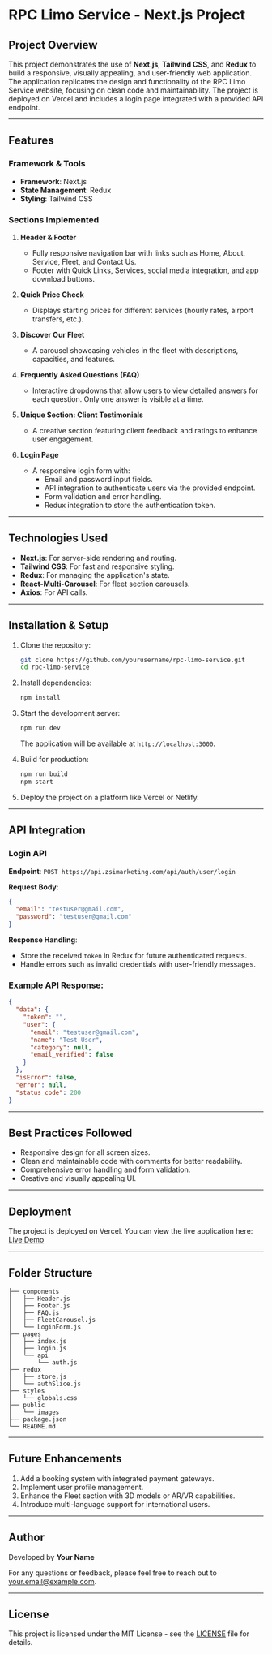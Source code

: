 # RPC Limo Service - Next.js Project

## Project Overview
This project demonstrates the use of **Next.js**, **Tailwind CSS**, and **Redux** to build a responsive, visually appealing, and user-friendly web application. The application replicates the design and functionality of the RPC Limo Service website, focusing on clean code and maintainability. The project is deployed on Vercel and includes a login page integrated with a provided API endpoint.

---

## Features
### Framework & Tools
- **Framework**: Next.js
- **State Management**: Redux
- **Styling**: Tailwind CSS

### Sections Implemented
1. **Header & Footer**
   - Fully responsive navigation bar with links such as Home, About, Service, Fleet, and Contact Us.
   - Footer with Quick Links, Services, social media integration, and app download buttons.

2. **Quick Price Check**
   - Displays starting prices for different services (hourly rates, airport transfers, etc.).

3. **Discover Our Fleet**
   - A carousel showcasing vehicles in the fleet with descriptions, capacities, and features.

4. **Frequently Asked Questions (FAQ)**
   - Interactive dropdowns that allow users to view detailed answers for each question. Only one answer is visible at a time.

5. **Unique Section: Client Testimonials**
   - A creative section featuring client feedback and ratings to enhance user engagement.

6. **Login Page**
   - A responsive login form with:
     - Email and password input fields.
     - API integration to authenticate users via the provided endpoint.
     - Form validation and error handling.
     - Redux integration to store the authentication token.

---

## Technologies Used
- **Next.js**: For server-side rendering and routing.
- **Tailwind CSS**: For fast and responsive styling.
- **Redux**: For managing the application's state.
- **React-Multi-Carousel**: For fleet section carousels.
- **Axios**: For API calls.

---

## Installation & Setup
1. Clone the repository:
   ```bash
   git clone https://github.com/yourusername/rpc-limo-service.git
   cd rpc-limo-service
   ```

2. Install dependencies:
   ```bash
   npm install
   ```

3. Start the development server:
   ```bash
   npm run dev
   ```
   The application will be available at `http://localhost:3000`.

4. Build for production:
   ```bash
   npm run build
   npm start
   ```

5. Deploy the project on a platform like Vercel or Netlify.

---

## API Integration
### Login API
**Endpoint**: `POST https://api.zsimarketing.com/api/auth/user/login`

**Request Body**:
```json
{
  "email": "testuser@gmail.com",
  "password": "testuser@gmail.com"
}
```

**Response Handling**:
- Store the received `token` in Redux for future authenticated requests.
- Handle errors such as invalid credentials with user-friendly messages.

### Example API Response:
```json
{
  "data": {
    "token": "",
    "user": {
      "email": "testuser@gmail.com",
      "name": "Test User",
      "category": null,
      "email_verified": false
    }
  },
  "isError": false,
  "error": null,
  "status_code": 200
}
```

---

## Best Practices Followed
- Responsive design for all screen sizes.
- Clean and maintainable code with comments for better readability.
- Comprehensive error handling and form validation.
- Creative and visually appealing UI.

---

## Deployment
The project is deployed on Vercel. You can view the live application here:
[Live Demo](https://rpc-limo-service.vercel.app)

---

## Folder Structure
```
├── components
│   ├── Header.js
│   ├── Footer.js
│   ├── FAQ.js
│   ├── FleetCarousel.js
│   └── LoginForm.js
├── pages
│   ├── index.js
│   ├── login.js
│   └── api
│       └── auth.js
├── redux
│   ├── store.js
│   └── authSlice.js
├── styles
│   └── globals.css
├── public
│   └── images
├── package.json
└── README.md
```

---

## Future Enhancements
1. Add a booking system with integrated payment gateways.
2. Implement user profile management.
3. Enhance the Fleet section with 3D models or AR/VR capabilities.
4. Introduce multi-language support for international users.

---

## Author
Developed by **Your Name**

For any questions or feedback, please feel free to reach out to [your.email@example.com](mailto:your.email@example.com).

---

## License
This project is licensed under the MIT License - see the [LICENSE](LICENSE) file for details.


